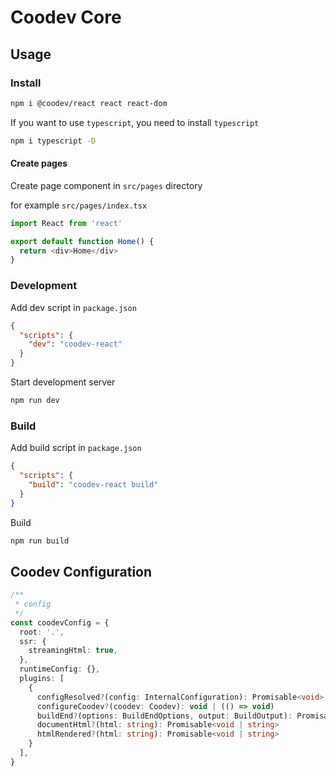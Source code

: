 # Coodev Core

## Usage

### Install

```bash
npm i @coodev/react react react-dom
```

If you want to use `typescript`, you need to install `typescript`

```bash
npm i typescript -D
```

#### Create pages

Create page component in `src/pages` directory

for example `src/pages/index.tsx`

```typescript
import React from 'react'

export default function Home() {
  return <div>Home</div>
}
```

### Development

Add dev script in `package.json`

```json
{
  "scripts": {
    "dev": "coodev-react"
  }
}
```

Start development server

```bash
npm run dev
```

### Build

Add build script in `package.json`

```json
{
  "scripts": {
    "build": "coodev-react build"
  }
}
```

Build

```bash
npm run build
```

## Coodev Configuration
```typescript
/**
 * config
 */
const coodevConfig = {
  root: '.',
  ssr: {
    streamingHtml: true,
  },
  runtimeConfig: {},
  plugins: [
    {
      configResolved?(config: InternalConfiguration): Promisable<void>
      configureCoodev?(coodev: Coodev): void | (() => void)
      buildEnd?(options: BuildEndOptions, output: BuildOutput): Promisable<void>
      documentHtml?(html: string): Promisable<void | string>
      htmlRendered?(html: string): Promisable<void | string>
    }
  ],
}
```
